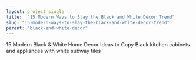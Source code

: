 ```yaml
---
layout: project_single
title:  "15 Modern Ways to Slay the Black and White Décor Trend"
slug: "15-modern-ways-to-slay-the-black-and-white-decor-trend"
parent: "black-and-white-decor"
---
```

15 Modern Black & White Home Decor Ideas to Copy Black kitchen cabinets and appliances with white subway tiles